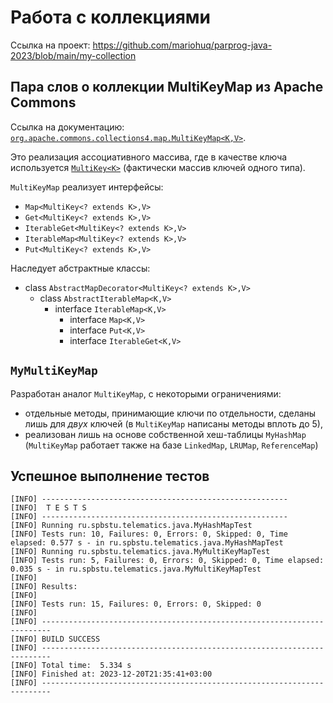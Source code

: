 # Работа с коллекциями

Ссылка на проект: https://github.com/mariohuq/parprog-java-2023/blob/main/my-collection

<!--

## Задание

-   Исследовать выбранный тип коллекции, посмотреть абстрактные классы и интерфейсы, которые данный тип реализует.
-   Реализовать интерфейс одной из стандартных или apache коллекции Java (+ добавить параметры типа, + реализовать интерфейс Iterable<T>)
    -   size
    -   contains
    -   add (put для map по ключу)
    -   remove (для map по ключу)
    -   get (для map по ключу)
    -   и другие, применимые к конкретному варианту
-   Использование основных коллекций Java (из core или commons-collections). Написать тест, который демонстрирует аналогичное поведение коллекции java и реализованной вами

## Варианты

1.  List
    1.  ArrayList
    2.  LinkedList
    3.  Bag
2.  Set
    1.  HashSet
    2.  LinkedHashSet
    3.  TreeSet
    4.  HashMultiSet
3.  Map
    1.  HashMap
    2.  LinkedHashMap
    3.  TreeMap
    4.  BidirectionalHashMap
    5.  ArrayListValuedHashMap
    6.  HashSetValuedHashMap
    7.  _MultiKey_
4.  Queue/Stack
    1.  Stack
    2.  Queue/dequeue

## Требования к сдаче

1.  Рабочий код
2.  Ссылка на Github
3.  Unit тесты
4.  Понимание внутреннего устройства основных коллекций
-->

## Пара слов о коллекции MultiKeyMap из Apache Commons

Ссылка на документацию: [`org.apache.commons.collections4.map.MultiKeyMap<K,V>`](https://commons.apache.org/proper/commons-collections/apidocs/org/apache/commons/collections4/map/MultiKeyMap.html).

Это реализация ассоциативного массива, где в качестве ключа используется [`MultiKey<K>`](https://commons.apache.org/proper/commons-collections/apidocs/org/apache/commons/collections4/keyvalue/MultiKey.html) (фактически массив ключей одного типа).

<!--
[`java.util.Map<K,V>`](https://docs.oracle.com/en/java/javase/21/docs/api/java.base/java/util/Map.html)
-->

`MultiKeyMap` реализует интерфейсы:

- `Map<MultiKey<? extends K>,V>`
- `Get<MultiKey<? extends K>,V>`
- `IterableGet<MultiKey<? extends K>,V>`
- `IterableMap<MultiKey<? extends K>,V>`
- `Put<MultiKey<? extends K>,V>`

Наследует абстрактные классы:

- class `AbstractMapDecorator<MultiKey<? extends K>,V>`
    + class `AbstractIterableMap<K,V>`
        * interface `IterableMap<K,V>`
            - interface `Map<K,V>`
            - interface `Put<K,V>`
            - interface `IterableGet<K,V>`

## `MyMultiKeyMap`

Разработан аналог `MultiKeyMap`, с некоторыми ограничениями:

- отдельные методы, принимающие ключи по отдельности, сделаны лишь для _двух_ ключей (в `MultiKeyMap` написаны методы вплоть до 5),
- реализован лишь на основе собственной хеш-таблицы `MyHashMap` (`MultiKeyMap` работает также на базе `LinkedMap`, `LRUMap`, `ReferenceMap`)

## Успешное выполнение тестов

```
[INFO] -------------------------------------------------------
[INFO]  T E S T S
[INFO] -------------------------------------------------------
[INFO] Running ru.spbstu.telematics.java.MyHashMapTest
[INFO] Tests run: 10, Failures: 0, Errors: 0, Skipped: 0, Time elapsed: 0.577 s - in ru.spbstu.telematics.java.MyHashMapTest
[INFO] Running ru.spbstu.telematics.java.MyMultiKeyMapTest
[INFO] Tests run: 5, Failures: 0, Errors: 0, Skipped: 0, Time elapsed: 0.035 s - in ru.spbstu.telematics.java.MyMultiKeyMapTest
[INFO] 
[INFO] Results:
[INFO] 
[INFO] Tests run: 15, Failures: 0, Errors: 0, Skipped: 0
[INFO] 
[INFO] ------------------------------------------------------------------------
[INFO] BUILD SUCCESS
[INFO] ------------------------------------------------------------------------
[INFO] Total time:  5.334 s
[INFO] Finished at: 2023-12-20T21:35:41+03:00
[INFO] ------------------------------------------------------------------------
```